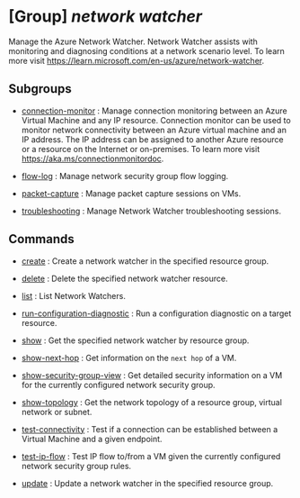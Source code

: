 # [Group] _network watcher_

Manage the Azure Network Watcher. Network Watcher assists with monitoring and diagnosing conditions at a network scenario level. To learn more visit https://learn.microsoft.com/en-us/azure/network-watcher.

## Subgroups

- [connection-monitor](/Commands/network/watcher/connection-monitor/readme.md)
: Manage connection monitoring between an Azure Virtual Machine and any IP resource. Connection monitor can be used to monitor network connectivity between an Azure virtual machine and an IP address. The IP address can be assigned to another Azure resource or a resource on the Internet or on-premises. To learn more visit https://aka.ms/connectionmonitordoc.

- [flow-log](/Commands/network/watcher/flow-log/readme.md)
: Manage network security group flow logging.

- [packet-capture](/Commands/network/watcher/packet-capture/readme.md)
: Manage packet capture sessions on VMs.

- [troubleshooting](/Commands/network/watcher/troubleshooting/readme.md)
: Manage Network Watcher troubleshooting sessions.

## Commands

- [create](/Commands/network/watcher/_create.md)
: Create a network watcher in the specified resource group.

- [delete](/Commands/network/watcher/_delete.md)
: Delete the specified network watcher resource.

- [list](/Commands/network/watcher/_list.md)
: List Network Watchers.

- [run-configuration-diagnostic](/Commands/network/watcher/_run-configuration-diagnostic.md)
: Run a configuration diagnostic on a target resource.

- [show](/Commands/network/watcher/_show.md)
: Get the specified network watcher by resource group.

- [show-next-hop](/Commands/network/watcher/_show-next-hop.md)
: Get information on the `next hop` of a VM.

- [show-security-group-view](/Commands/network/watcher/_show-security-group-view.md)
: Get detailed security information on a VM for the currently configured network security group.

- [show-topology](/Commands/network/watcher/_show-topology.md)
: Get the network topology of a resource group, virtual network or subnet.

- [test-connectivity](/Commands/network/watcher/_test-connectivity.md)
: Test if a connection can be established between a Virtual Machine and a given endpoint.

- [test-ip-flow](/Commands/network/watcher/_test-ip-flow.md)
: Test IP flow to/from a VM given the currently configured network security group rules.

- [update](/Commands/network/watcher/_update.md)
: Update a network watcher in the specified resource group.
